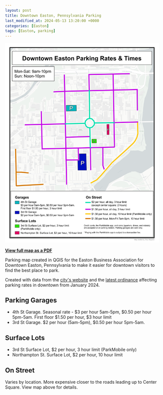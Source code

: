 ```yaml
---
layout: post
title: Downtown Easton, Pennsylvania Parking
last_modified_at: 2024-05-13 13:20:00 +0000
categories: [Easton]
tags: [Easton, parking]
---
```


![Downtown Easton Parking Map](/assets/images/posts/downtown-easton-parking-map.png)

[**View full map as a PDF**](/assets/images/posts/downtown-easton-parking-map.pdf)

Parking map created in QGIS for the Easton Business Association for Downtown Easton, Pennsylvania to make it easier for downtown visitors to find the best place to park.

Created with data from the [city's website](https://www.easton-pa.com/236/Parking-Department) and the [latest ordinance](https://ecode360.com/EA2741/laws/LF1946516.pdf) affecting parking rates in downtown from January 2024.

## Parking Garages

- 4th St Garage. Seasonal rate - $3 per hour 5am-5pm, $0.50 per hour 5pm-5am. First floor $1.50 per hour, $3 hour limit
- 3rd St Garage. $2 per hour (5am-5pm), $0.50 per hour 5pm-5am.

## Surface Lots

- 3rd St Surface Lot, $2 per hour, 3 hour limit (ParkMobile only)
- Northampton St. Surface Lot, $2 per hour, 10 hour limit

## On Street

Varies by location. More expensive closer to the roads leading up to Center Square. View map above for details.